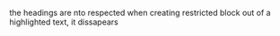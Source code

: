 the headings are nto respected
when creating restricted block out of a highlighted text, it dissapears